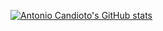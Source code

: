 [![Antonio Candioto's GitHub stats](https://github-readme-stats.vercel.app/api?username=antoniolpcan&show_icons=true&theme=highcontrast)](https://github.com/antoniolpcan/github-readme-stats)
